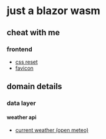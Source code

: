 # just a blazor wasm

## cheat with me

### frontend

- [css reset](https://www.joshwcomeau.com/css/custom-css-reset/)
- [favicon](https://evilmartians.com/chronicles/how-to-favicon-in-2021-six-files-that-fit-most-needs)

## domain details

### data layer

#### weather api

- [current weather (open meteo)](https://open-meteo.com/en/docs?forecast_days=1&timezone=auto&latitude=51.0509&longitude=13.7383&forecast_hours=1&current=temperature_2m,is_day&wind_speed_unit=ms)
